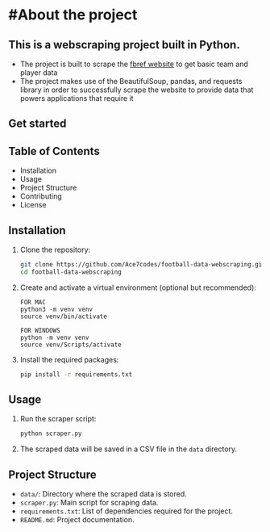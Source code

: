 #About the project 
====================

This is a webscraping project built in Python.
-----------------------------------------------

- The project is built to scrape the [fbref website](https://fbref.com/en/) to get basic team and player data
- The project makes use of the BeautifulSoup, pandas, and requests library in order to successfully scrape the website to provide data that powers applications that require it

Get started
----------------

## Table of Contents

- Installation
- Usage
- Project Structure
- Contributing
- License

## Installation

1. Clone the repository:
    ```bash
    git clone https://github.com/Ace7codes/football-data-webscraping.git
    cd football-data-webscraping
    ```

2. Create and activate a virtual environment (optional but recommended):
    ```
    FOR MAC
    python3 -m venv venv
    source venv/bin/activate 
    ```

    ```
    FOR WINDOWS
    python -m venv venv
    source venv/Scripts/activate
    ```

3. Install the required packages:
    ```bash
    pip install -r requirements.txt
    ```

## Usage

1. Run the scraper script:
    ```bash
    python scraper.py
    ```

2. The scraped data will be saved in a CSV file in the `data` directory.

## Project Structure
- `data/`: Directory where the scraped data is stored.
- `scraper.py`: Main script for scraping data.
- `requirements.txt`: List of dependencies required for the project.
- `README.md`: Project documentation.

